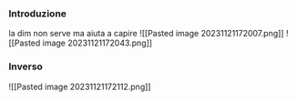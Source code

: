 ### Introduzione
la dim non serve ma aiuta a capire
![[Pasted image 20231121172007.png]]
![[Pasted image 20231121172043.png]]

### Inverso
![[Pasted image 20231121172112.png]]
